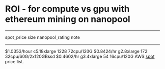 # ROI - for compute vs gpu with ethereum mining on nanopool
----------------------------------------
spot_price        size           nanopool_rating    note
----------        ----           ---------------    -------
$1.0353/hour      c5.18xlarge    1228               72cpu/120G
$0.8424/hr        g2.8xlarge     172                32cpu/60G/2x120GBssd
$0.4602/hr        g3.4xlarge     54                 16cpu/120G
AWS [spot](https://aws.amazon.com/ec2/spot/pricing/) price list.
